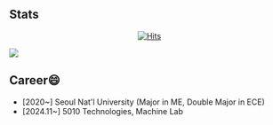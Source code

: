 ## Stats

  <div align=center>
	
  [![Hits](https://hits.seeyoufarm.com/api/count/incr/badge.svg?url=https%3A%2F%2Fgithub.com%2Fzzsza)](https://hits.seeyoufarm.com) 
	
  </div>
  
<!--![Joonbeom's GitHub stats](https://github-readme-stats.vercel.app/api?username=joonbeom02&show_icons=true&theme=blueberry)-->
![](./profile-3d-contrib/profile-gitblock.svg)

## Career😄

- [2020~] Seoul Nat'l University (Major in ME, Double Major in ECE)
- [2024.11~] 5010 Technologies, Machine Lab

